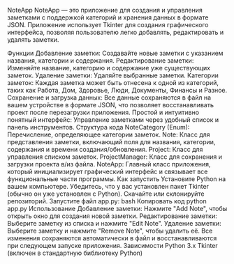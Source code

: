 NoteApp
NoteApp — это приложение для создания и управления заметками с поддержкой категорий и хранения данных в формате JSON. Приложение использует Tkinter для создания графического интерфейса, позволяя пользователю легко добавлять, редактировать и удалять заметки.

Функции
Добавление заметки: Создавайте новые заметки с указанием названия, категории и содержания.
Редактирование заметки: Изменяйте название, категорию и содержание уже существующих заметок.
Удаление заметки: Удаляйте выбранные заметки.
Категории заметок: Каждая заметка может быть отнесена к одной из категорий, таких как Работа, Дом, Здоровье, Люди, Документы, Финансы и Разное.
Сохранение и загрузка данных: Все данные сохраняются в файл на вашем устройстве в формате JSON, что позволяет восстанавливать проект после перезагрузки приложения.
Простой и интуитивно понятный интерфейс: Управление заметками через удобный список и панель инструментов.
Структура кода
NoteCategory (Enum): Перечисление, определяющее категории заметок.
Note: Класс для представления заметки, включающий поля для названия, категории, содержания и времени создания/обновления.
Project: Класс для управления списком заметок.
ProjectManager: Класс для сохранения и загрузки проекта в/из файла.
NoteApp: Главный класс приложения, который инициализирует графический интерфейс и связывает все функциональные части программы.
Как запустить
Установите Python на вашем компьютере.
Убедитесь, что у вас установлен пакет Tkinter (обычно он уже установлен с Python).
Скачайте или склонируйте репозиторий.
Запустите файл app.py:
bash
Копировать код
python app.py
Использование
Добавление заметки: Нажмите "Add Note", чтобы открыть окно для создания новой заметки.
Редактирование заметки: Выберите заметку из списка и нажмите "Edit Note".
Удаление заметки: Выберите заметку и нажмите "Remove Note", чтобы удалить её.
Все изменения сохраняются автоматически в файл и восстанавливаются при следующем запуске приложения.
Зависимости
Python 3.x
Tkinter (включен в стандартную библиотеку Python)
